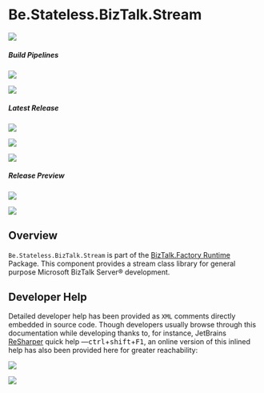 ﻿# Be.Stateless.BizTalk.Stream

[![][github.badge]][github]

##### Build Pipelines

[![][pipeline.mr.badge]][pipeline.mr]

[![][pipeline.ci.badge]][pipeline.ci]

##### Latest Release

[![][nuget.badge]][nuget]

[![][nuget.unit.badge]][nuget.unit]

[![][release.badge]][release]

##### Release Preview

[![][nuget.preview.badge]][nuget.preview]

[![][nuget.unit.preview.badge]][nuget.unit.preview]

## Overview

`Be.Stateless.BizTalk.Stream` is part of the [BizTalk.Factory Runtime](./../Factory/Runtime/README.md) Package. This component provides a stream class library for general purpose Microsoft BizTalk Server® development.

## Developer Help

Detailed developer help has been provided as `XML` comments directly embedded in source code. Though developers usually browse through this documentation while developing thanks to, for instance, JetBrains [ReSharper][resharper] quick help &mdash;<kbd>ctrl</kbd>+<kbd>shift</kbd>+<kbd>F1</kbd>, an online version of this inlined help has also been provided here for greater reachability:

[![][help.badge]][help]

[![][help.unit.badge]][help.unit]

<!-- badges -->

[doc.main.badge]: https://img.shields.io/static/v1?label=BizTalk.Factory%20SDK&message=User's%20Guide&color=8CA1AF&logo=readthedocs
[doc.main]: https://www.stateless.be/ "BizTalk.Factory SDK User's Guide"
[doc.this.badge]: https://img.shields.io/static/v1?label=Be.Stateless.BizTalk.Stream&message=User's%20Guide&color=8CA1AF&logo=readthedocs
[doc.this]: https://www.stateless.be/BizTalk/Stream "Be.Stateless.BizTalk.Stream User's Guide"
[github.badge]: https://img.shields.io/static/v1?label=Repository&message=Be.Stateless.BizTalk.Stream&logo=github
[github]: https://github.com/icraftsoftware/Be.Stateless.BizTalk.Stream "Be.Stateless.BizTalk.Stream GitHub Repository"
[help.badge]: https://img.shields.io/static/v1?label=Be.Stateless.BizTalk.Stream&message=Developer%20Help&color=8CA1AF&logo=microsoftacademic
[help]: https://github.com/icraftsoftware/biztalk.factory.github.io/blob/master/Help/BizTalk/Stream/README.md "Be.Stateless.BizTalk.Stream Developer Help"
[help.unit.badge]: https://img.shields.io/static/v1?label=Be.Stateless.BizTalk.Stream.Unit&message=Developer%20Help&color=8CA1AF&logo=microsoftacademic
[help.unit]: https://github.com/icraftsoftware/biztalk.factory.github.io/blob/master/Help/BizTalk/Stream/Unit/README.md "Be.Stateless.BizTalk.Stream.Unit Developer Help"
[nuget.badge]: https://img.shields.io/nuget/v/Be.Stateless.BizTalk.Stream.svg?label=Be.Stateless.BizTalk.Stream&style=flat&logo=nuget
[nuget]: https://www.nuget.org/packages/Be.Stateless.BizTalk.Stream "Be.Stateless.BizTalk.Stream NuGet Package"
[nuget.preview.badge]: https://badge-factory.azurewebsites.net/package/icraftsoftware/be.stateless/BizTalk.Factory.Preview/Be.Stateless.BizTalk.Stream?logo=nuget
[nuget.preview]: https://dev.azure.com/icraftsoftware/be.stateless/_packaging?_a=package&feed=BizTalk.Factory.Preview&package=Be.Stateless.BizTalk.Stream&protocolType=NuGet "Be.Stateless.BizTalk.Stream Preview NuGet Package"
[nuget.unit.badge]: https://img.shields.io/nuget/v/Be.Stateless.BizTalk.Stream.Unit.svg?label=Be.Stateless.BizTalk.Stream.Unit&style=flat&logo=nuget
[nuget.unit]: https://www.nuget.org/packages/Be.Stateless.BizTalk.Stream.Unit "Be.Stateless.BizTalk.Stream.Unit NuGet Package"
[nuget.unit.preview.badge]: https://badge-factory.azurewebsites.net/package/icraftsoftware/be.stateless/BizTalk.Factory.Preview/Be.Stateless.BizTalk.Stream.Unit?logo=nuget
[nuget.unit.preview]: https://dev.azure.com/icraftsoftware/be.stateless/_packaging?_a=package&feed=BizTalk.Factory.Preview&package=Be.Stateless.BizTalk.Stream.Unit&protocolType=NuGet "Be.Stateless.BizTalk.Stream.Unit Preview NuGet Package"
[pipeline.ci.badge]: https://dev.azure.com/icraftsoftware/be.stateless/_apis/build/status/Be.Stateless.BizTalk.Stream%20Continuous%20Integration?branchName=master&label=Continuous%20Integration%20Build
[pipeline.ci]: https://dev.azure.com/icraftsoftware/be.stateless/_build/latest?definitionId=43&branchName=master "Be.Stateless.BizTalk.Stream Continuous Integration Build Pipeline"
[pipeline.mr.badge]: https://dev.azure.com/icraftsoftware/be.stateless/_apis/build/status/Be.Stateless.BizTalk.Stream%20Manual%20Release?branchName=master&label=Manual%20Release%20Build
[pipeline.mr]: https://dev.azure.com/icraftsoftware/be.stateless/_build/latest?definitionId=44&branchName=master "Be.Stateless.BizTalk.Stream Manual Release Build Pipeline"
[release.badge]: https://img.shields.io/github/v/release/icraftsoftware/Be.Stateless.BizTalk.Stream?label=Release&logo=github
[release]: https://github.com/icraftsoftware/Be.Stateless.BizTalk.Stream/releases/latest "Be.Stateless.BizTalk.Stream Release"

<!-- links -->

[resharper]: https://www.jetbrains.com/resharper/
